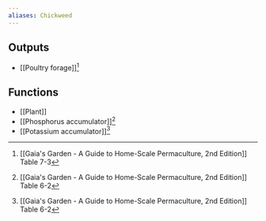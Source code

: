 ```yaml
---
aliases: Chickweed
---
```

## Outputs
- [[Poultry forage]][^1]

## Functions
- [[Plant]]
- [[Phosphorus accumulator]][^2]
- [[Potassium accumulator]][^2]

[^1]: [[Gaia's Garden - A Guide to Home-Scale Permaculture, 2nd Edition]] Table 7-3
[^2]: [[Gaia's Garden - A Guide to Home-Scale Permaculture, 2nd Edition]] Table 6-2
